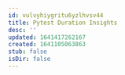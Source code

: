 ```yaml
---
id: vulvyhiygritu6yzlhvsv44
title: Pytest Duration Insights
desc: ''
updated: 1641417262167
created: 1641105063863
stub: false
isDir: false
---
```



